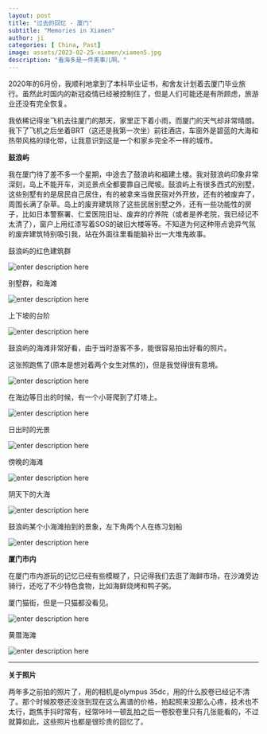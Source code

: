 ```yaml
---
layout: post
title: "过去的回忆 - 厦门"
subtitle: "Memories in Xiamen"
author: ji
categories: [ China, Past]
image: assets/2023-02-25-xiamen/xiamen5.jpg
description: "看海多是一件美事儿啊。"
---
```


2020年的6月份，我顺利地拿到了本科毕业证书，和舍友计划着去厦门毕业旅行。虽然此时国内的新冠疫情已经被控制住了，但是人们可能还是有所顾虑，旅游业还没有完全恢复。

我依稀记得坐飞机去往厦门的那天，家里正下着小雨，而厦门的天气却非常晴朗。我下了飞机之后坐着BRT（这还是我第一次坐）前往酒店，车窗外是碧蓝的大海和热带风格的绿化带，让我意识到这是一个和家乡完全不一样的城市。



**鼓浪屿**

我在厦门待了差不多一个星期，中途去了鼓浪屿和福建土楼。我对鼓浪屿印象非常深刻，岛上不能开车，浏览景点全都要靠自己爬坡。鼓浪屿上有很多西式的别墅，这些别墅有的是居民自己居住，有的被拿来当做民宿对外开放，还有的被废弃了，周围长满了杂草。岛上的废弃建筑除了这些民居别墅之外，还有一些功能性的房子，比如日本警察署、仁爱医院旧址、废弃的疗养院（或者是养老院，我已经记不太清了），窗户上用红漆写着SOS的破旧大楼等等。不知道为何这种带点诡异气氛的废弃建筑特别吸引我，站在外面往里看能脑补出一大堆鬼故事。

鼓浪屿的红色建筑群

![enter description here](../assets/2023-02-25-xiamen/xiamen1.jpg)

别墅群，和海滩

![enter description here](../assets/2023-02-25-xiamen/xiamen9.jpg)

上下坡的台阶

![enter description here](../assets/2023-02-25-xiamen/000015.jpg)


鼓浪屿的海滩非常好看，由于当时游客不多，能很容易拍出好看的照片。

这张照跑焦了(原本是想对着两个女生对焦的)，但是我觉得很有意境。

![enter description here](../assets/2023-02-25-xiamen/xiamen2.jpg)

在海边等日出的时候，有一个小哥爬到了灯塔上。

![enter description here](../assets/2023-02-25-xiamen/xiamen3.jpg)


日出时的光景

![enter description here](../assets/2023-02-25-xiamen/000033.jpg)

傍晚的海滩

![enter description here](../assets/2023-02-25-xiamen/000019.jpg)


阴天下的大海

![enter description here](../assets/2023-02-25-xiamen/xiamen8.jpg)

鼓浪屿某个小海滩拍到的景象，左下角两个人在练习划船

![enter description here](../assets/2023-02-25-xiamen/xiamen7.jpg)


**厦门市内**

在厦门市内游玩的记忆已经有些模糊了，只记得我们去逛了海鲜市场，在沙滩旁边骑行，还吃了不少特色食物，比如海鲜烧烤和鸭子粥。


厦门猫街，但是一只猫都没看见。


![enter description here](../assets/2023-02-25-xiamen/xiamen5.jpg)

黄厝海滩

![enter description here](../assets/2023-02-25-xiamen/xiamen4.jpg)


---

**关于照片**

两年多之前拍的照片了，用的相机是olympus 35dc，用的什么胶卷已经记不清了。那个时候胶卷还没涨到现在这么离谱的价格，拍起照来没那么心疼，技术也不太行，跑焦手抖时常有，经常咔咔一顿乱拍之后一卷胶卷里只有几张能看的，不过就算如此，这些照片也都是很珍贵的回忆了。